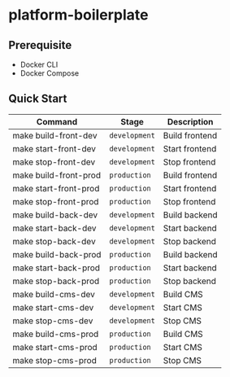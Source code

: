# platform-boilerplate

## Prerequisite

- Docker CLI
- Docker Compose

## Quick Start

| Command               | Stage         | Description    |
| --------------------- | ------------- | -------------- |
| make build-front-dev  | `development` | Build frontend |
| make start-front-dev  | `development` | Start frontend |
| make stop-front-dev   | `development` | Stop frontend  |
| make build-front-prod | `production`  | Build frontend |
| make start-front-prod | `production`  | Start frontend |
| make stop-front-prod  | `production`  | Stop frontend  |
| make build-back-dev   | `development` | Build backend  |
| make start-back-dev   | `development` | Start backend  |
| make stop-back-dev    | `development` | Stop backend   |
| make build-back-prod  | `production`  | Build backend  |
| make start-back-prod  | `production`  | Start backend  |
| make stop-back-prod   | `production`  | Stop backend   |
| make build-cms-dev    | `development` | Build CMS      |
| make start-cms-dev    | `development` | Start CMS      |
| make stop-cms-dev     | `development` | Stop CMS       |
| make build-cms-prod   | `production`  | Build CMS      |
| make start-cms-prod   | `production`  | Start CMS      |
| make stop-cms-prod    | `production`  | Stop CMS       |
